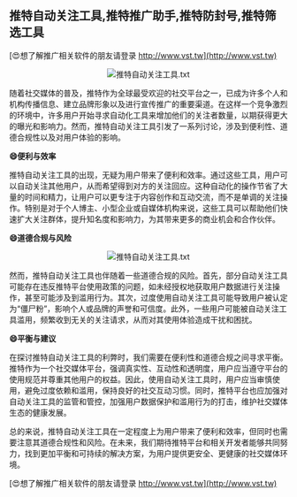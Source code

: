 ## **推特自动关注工具,推特推广助手,推特防封号,推特筛选工具**

[😍想了解推广相关软件的朋友请登录 http://www.vst.tw](http://www.vst.tw)

 <center><img src="https://vst.tw/MP4/tuiguang/png/3.png" alt="推特自动关注工具.txt"></center>

随着社交媒体的普及，推特作为全球最受欢迎的社交平台之一，已成为许多个人和机构传播信息、建立品牌形象以及进行宣传推广的重要渠道。在这样一个竞争激烈的环境中，许多用户开始寻求自动化工具来增加他们的关注者数量，以期获得更大的曝光和影响力。然而，推特自动关注工具引发了一系列讨论，涉及到便利性、道德合规性以及对用户体验的影响。

**😄便利与效率**

推特自动关注工具的出现，无疑为用户带来了便利和效率。通过这些工具，用户可以自动关注其他用户，从而希望得到对方的关注回应。这种自动化的操作节省了大量的时间和精力，让用户可以更专注于内容创作和互动交流，而不是单调的关注操作。特别是对于个人博主、小型企业或自媒体机构来说，这些工具可以帮助他们快速扩大关注群体，提升知名度和影响力，为其带来更多的商业机会和合作伙伴。

**😄道德合规与风险**

 <center><img src="https://vst.tw/MP4/tuiguang/png/3.png" alt="推特自动关注工具.txt"></center>

然而，推特自动关注工具也伴随着一些道德合规的风险。首先，部分自动关注工具可能存在违反推特平台使用政策的问题，如未经授权地获取用户数据进行关注操作，甚至可能涉及到滥用行为。其次，过度使用自动关注工具可能导致用户被认定为“僵尸粉”，影响个人或品牌的声誉和可信度。此外，一些用户可能被自动关注工具滥用，频繁收到无关的关注请求，从而对其使用体验造成干扰和困扰。

**😄平衡与建议**

在探讨推特自动关注工具的利弊时，我们需要在便利性和道德合规之间寻求平衡。推特作为一个社交媒体平台，强调真实性、互动性和透明度，用户应当遵守平台的使用规范并尊重其他用户的权益。因此，使用自动关注工具时，用户应当审慎使用，避免过度依赖和滥用，保持良好的社交互动习惯。同时，推特平台也应加强对自动关注工具的监管和管控，加强用户数据保护和滥用行为的打击，维护社交媒体生态的健康发展。

总的来说，推特自动关注工具在一定程度上为用户带来了便利和效率，但同时也需要注意其道德合规性和风险。在未来，我们期待推特平台和相关开发者能够共同努力，找到更加平衡和可持续的解决方案，为用户提供更安全、更健康的社交媒体环境。

[😍想了解推广相关软件的朋友请登录 http://www.vst.tw](http://www.vst.tw)



